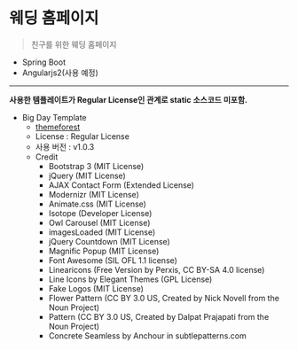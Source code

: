 # 웨딩 홈페이지

> 친구를 위한 웨딩 홈페이지

- Spring Boot
- Angularjs2(사용 예정)

---

**사용한 템플레이트가 Regular License인 관계로 static 소스코드 미포함.**

- Big Day Template
    - [themeforest](https://themeforest.net/item/big-day-a-modern-onepage-wedding-template/18163388)
    - License : Regular License
    - 사용 버전 : v1.0.3
    - Credit
        - Bootstrap 3 (MIT License)
        - jQuery (MIT License)
        - AJAX Contact Form (Extended License)
        - Modernizr (MIT License)
        - Animate.css (MIT License)
        - Isotope (Developer License)
        - Owl Carousel (MIT License)
        - imagesLoaded (MIT License)
        - jQuery Countdown (MIT License)
        - Magnific Popup (MIT License)
        - Font Awesome (SIL OFL 1.1 license)
        - Linearicons (Free Version by Perxis, CC BY-SA 4.0 license)
        - Line Icons by Elegant Themes (GPL License)
        - Fake Logos (MIT License)
        - Flower Pattern (CC BY 3.0 US, Created by Nick Novell from the Noun Project)
        - Pattern (CC BY 3.0 US, Created by Dalpat Prajapati from the Noun Project)
        - Concrete Seamless by Anchour in subtlepatterns.com